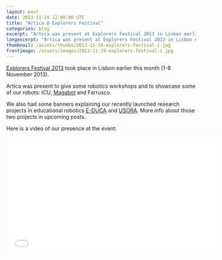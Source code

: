 ```yaml
---
layout: post
date: 2013-11-19 12:00:00 UTC
title: "Artica @ Explorers Festival"
categories: blog
excerpt: "Artica was present at Explorers Festival 2013 in Lisbon earlier this month (1-8 November 2013). We gave some robotics workshops and showcased some of our robots: ICU, Magabot and Farrusco. We also had some banners explaining our on-going research projects in educational robotics E-DUCA and USORA."
longexcerpt: "Artica was present at Explorers Festival 2013 in Lisbon earlier this month (1-8 November 2013). We gave some robotics workshops and showcased some of our robots: ICU, Magabot and Farrusco. We also had some banners explaining our on-going research projects in educational robotics E-DUCA and USORA."
thumbnail: /assets/thumbs/2013-11-19-explorers-festival-1.jpg
frontimage: /assets/images/2013-11-19-explorers-festival-1.jpg
---
```


<a href="http://explorersfestival.com">Explorers Festival 2013</a> took place in Lisbon earlier this month (1-8 November 2013).

Artica was present to give some robotics workshops and to showcase some of our robots: ICU, <a href="http://magabot.cc">Magabot</a> and Farrusco.

We also had some banners explaining our recently launched research projects in educational robotics <a href="http://e-duca.cc">E-DUCA</a> and <a href="http://usora.cc">USORA</a>. More info about those two projects in upcoming posts.

Here is a video of our presence at the event:

<div class="video-container"><iframe width="560" height="315" src="//www.youtube.com/embed/pWb_nOIrxsw?list=UU_SK27zLYcoPh27UTATRQNQ" frameborder="0" allowfullscreen></iframe></div>

